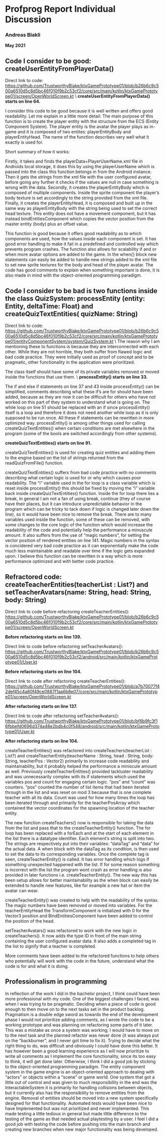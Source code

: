 # Profprog Report Individual Discussion

### Andreas Blakli
<strong>May 2021 </strong>

## Code I consider to be good: createUserEntityFromPlayerData()

Direct link to code: https://github.com/TrustworthyBlake/ktxGamePrototype01/blob/b26b6c9c500a6510d5c8d5bc46f010f9b2c53cf2/core/src/main/kotlin/ktxGamePrototype01/screen/OpenWorldScreen.kt
\ <strong>createUserEntityFromPlayerData() starts on line 64. </strong>

I consider this code to be good because it is well written and offers good readability. Let me explain in a little more detail: The main purpose of this function is to create the player 
entity with the structure from the ECS (Entity Component System). The player entity is the avatar the player plays as in-game and it is composed of two entites: playerEntityBody and 
playerEntityHead. The name of the function describes very well what it exactly is used for.

Short summary of how it works:

Firstly, it takes and finds the playerData+PlayerUserName.xml file in Androids local storage, it does this by using the playerUserName which is passed into the class this function belongs 
in from the Android instance. Then it gets the strings from the xml file with the user configured avatar, before going any further it checks if the values are null in case something is 
wrong with the data. Secondly, it creates the playerEntityBody which is composed of multiple components. Inside the sprite component the player’s body texture is set accordingly to the 
string provided from the xml file. Finally, it creates the playerEntityHead, it is composed and built up in the same way as playerEntityBody with the string being used to set the correct 
head texture. This entity does not have a movement component, but it has instead bindEntitiesComponent which copies the vector position from the master entity (body) plus an offset value. 

This function is good because it offers good readability as to which components are used, how the values inside each component is set. It has good error handling to make it fail in a predefined 
and controlled way which prevents program crashes. The function also allows for scalability if and or when more avatar options are added to the game. In the when{} block new statements can 
easily be added to handle new strings added to the xml file to set new sprite textures for the body and head of the player avatar.  The code has good comments to explain when something important 
is done, it is also made in mind with the object-oriented programming paradigm. 

## Code I consider to be bad is two functions inside the class QuizSystem: processEntity (entity: Entity, deltaTime: Float) and createQuizTextEntities( quizName: String) 

Direct link to code: https://github.com/TrustworthyBlake/ktxGamePrototype01/blob/b26b6c9c500a6510d5c8d5bc46f010f9b2c53cf2/core/src/main/kotlin/ktxGamePrototype01/entityComponentSystem/system/QuizSystem.kt
\ The reason why I am mentioning these to functions is because they are interconnected with each other. While they are not horrible, they both suffer from flawed logic and bad code practice. They were 
initially used as proof of concept and to be pragmatic, other functionality in the application were prioritized. 

The class itself should have some of its private variables removed or moved inside the functions that use them.
\ <strong>processEntity() starts on line 33. </strong>

The if and else if statements on line 37 and 43 inside processEntity() can be simplified, comments describing what these if’s are for should have been added, because as they are now it can be 
difficult for others who have not worked on this part of they system to understand what is going on. The while loop on line 51 should be replaced with an if since processEntity() itself is a loop 
and therefore it does not need another while loop as it is only supposed to be run once.  All these if statements can be rewritten in more optimized way.
processEntity() is among other things used for calling createQuizTextEntities() when certain conditions are met elsewhere in the program (some of the bools are switched accordingly from other systems). 

<strong>createQuizTextEntities() starts on line 91. </strong>

createQuizTextEntities() is used for creating quiz entities and adding them to the engine based on the list of strings returned from the readQuizFromFile() function. 

createQuizTextEntities() suffers from bad code practice with no comments describing what certain logic is used for or why which causes poor readability.  The “i” variable used in the for loop is a 
class variable which is reset inside processEntity() this should be fixed by moving the “i” variable back inside createQuizTextEntities() function. Inside the for loop there lies a break, in general 
I am not a fan of using break, continue (they of course have their places, but it can introduce unpredictable behavior in the program which can be tricky to tack down if logic is changed later down 
the line), so it would have been nice to remove the break. There are to many variables used inside the function, some of these can be removed, with some changes to the core logic of the function 
which would increase the readability of the code and potentially help the performance a minuscule amount. It also suffers from the use of “magic numbers”, for setting the vector position of rendered 
entities on line 141. Magic numbers in the syntax is concidered very bad code practice as it can exponentially make the code much less maintainable and readable over time if the logic gets expanded 
upon. I believe this function can be rewritten in a way which is more performance optimized and with better code practice. 

## Refractored code: createTeacherEntities(teacherList : List<String>?) and setTeacherAvatars(name: String, head: String, body: String)

Direct link to code before refactoring createTeacherEntities(): https://github.com/TrustworthyBlake/ktxGamePrototype01/blob/b26b6c9c500a6510d5c8d5bc46f010f9b2c53cf2/core/src/main/kotlin/ktxGamePrototype01/screen/OpenWorldScreen.kt

<strong>Before refactoring starts on line 139. </strong>

Direct link to code before refactoring setTeacherAvatars(): https://github.com/TrustworthyBlake/ktxGamePrototype01/blob/b26b6c9c500a6510d5c8d5bc46f010f9b2c53cf2/android/src/main/kotlin/ktxGamePrototype01/User.kt

<strong>Before refactoring starts on line 104. </strong>

Direct link to code after refactoring createTeacherEntities(): https://github.com/TrustworthyBlake/ktxGamePrototype01/blob/a7b70077f42def45c4a80f49ce0887f1aa6b8e07/core/src/main/kotlin/ktxGamePrototype01/screen/OpenWorldScreen.kt

<strong>After refactoring starts on line 137. </strong>

Direct link to code after refactoring setTeacherAvatars(): https://github.com/TrustworthyBlake/ktxGamePrototype01/blob/bf6b9fc3f16fbbefd0696d374a48e2bdb4c0f548/android/src/main/kotlin/ktxGamePrototype01/User.kt

<strong>After refactoring starts on line 104. </strong>

createTeacherEntities() was refactored into createTeachers(teacherList : List<String>?) and createTeacherEntity(teacherName : String, head : String, body: String, teacherPos : Vector2) primarily
to increase code readability and maintainability, but it probably helped the performance a miniscule amount as well. 
Previously createTeacherEntities() provided lackluster readability and was unnecessarily complex with its if statements which used the variables pos and count for engaging certain logic. “pos” 
and “count” was counters. “pos” counted the number of list items that had been iterated through in the list and was reset on mod 3 because that is one complete teacher with all its data. Count 
was used for how many times the loop has been iterated through and primarily for the teacherPosArray which contained the vector coordinates for the spawning location of the teacher entity.

The new function createTeachers() now is responsible for taking the data from the list and pass that to the createTeacherEntity() function. The for loop has been replaced with a forEach and at 
the start of each element in the list there is a datatype identifier. Each element’s string is split into two. The strings are respectively put into their variables: “dataTag” and “data” for the 
actual data. A when block with the dataTag as its condition, is then used to set the data to its corresponding variables. Once the complete tag is seen, createTeacherEntity() is called. It has 
error handling which logs if something unexpected happened with the list. If for some reason something is incorrect with the list the program wont crash as error handling is also provided in later
functions i.e. createTeacherEntity().  The new way this has been setup allows for better maintainability as the when block can easily be extended to handle new features, like for example a new 
hat or item the avatar can wear.

createTeacherEntity() was created to help with the readability of the syntax. The magic numbers have been removed or moved into variables. For the teacherEntityHead the TransformComponent is 
initialized with 0 for the Vector3 position and BindEntitiesComponent have been added to control the position of the head. 

setTeacherAvatars() was refactored to work with the new logic in createTeachers(). It now adds the type ID in front of the main string containing the user configured avatar data. It also adds a 
completed tag in the list to signify that a teacher is completed. 

More comments have been added to the refactored functions to help others who potentially will work with the code in the future, understand what the code is for and what it is doing.

## Professionalism in programming

In reflection of the work I did in the bachelor project, I think could have been more professional with my code. One of the biggest challenges I faced, was when I was trying to be pragmatic. 
Deciding when a piece of code is good enough to then move on to the next tasks set in the product backlog. Pragmatism is a double edge sword as towards the end of the development phase I would 
not prioritize adding comments, as I wrote the code to be a working prototype and was planning on refactoring some parts of it later. This was a mistake as once a system was working; I would 
have to move on to the next task and the planned refactor was never done (it was always put on the “backburner”, and I never got time to fix it). Trying to decide what the right thing to do, 
was difficult and obviously I could have done this better.  It has however been a good learning experience as I will now prioritize to write all comments as I implement the core functionality, 
since its too easy to think, it will get done later. Otherwise, I think I did a good job by sticking to the object-oriented programming paradigm. The entity component system in the game engine 
is an object-oriented approach to dealing with “actors” or objects within a “scene” or game world. One system that got a little out of control and was given to much responsibility in the end was 
the InteractableSystem it is primarily for handling collisions between objects, but it currently also has the responsibility to remove entities from the engine. Removal of entities should be moved 
into a new system specifically designed for that functionality. Automated tests would have been nice to have Implemented but was not prioritized and never implemented. This made testing a little 
tedious in general but made little difference to the testing of the game as that needed actual playtesting by a user. I feel I did a good job with testing the code before pushing into the main 
branch and creating new branches when new major functionality was being developed. 